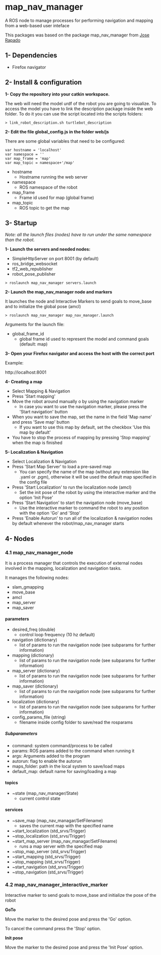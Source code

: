 # map_nav_manager

A ROS node to manage processes for performing navigation and mapping from a web-based user inteface

This packages was based on the package map_nav_manager from [Jose Rapado](https://github.com/JoseRobotnik/map_nav_manager.git)


## 1- Dependencies

* Firefox navigator 

## 2- Install & configuration


**1- Copy the repository into your catkin workspace.**

The web will need the model urdf of the robot you are going to visualize. To access the model you have to link the description package inside the web folder. To do it you can use the script located into the scripts folders:

```
> link_robot_description.sh turtlebot_description
```

**2- Edit the file global_config.js in the folder web/js**

There are some global variables that need to be configured:

```
var hostname = 'localhost'
var namespace = ''
var map_frame = 'map'
var map_topic = namespace+'/map'
```

* hostname
  * Hostname running the web server
* namespace
  * ROS namespace of the robot
* map_frame
  * Frame id used for map (global frame)
* map_topic
  * ROS topic to get the map

## 3- Startup

*Note: all the launch files (nodes) have to run under the same namespace than the robot.*

**1- Launch the servers and needed nodes:**

* SimpleHttpServer on port 8001 (by default)
* ros_bridge_websocket
* tf2_web_republisher
* robot_pose_publisher

```
> roslaunch map_nav_manager servers.launch 
```


**2- Launch the map_nav_manager node and markers**

It launches the node and Interactive Markers to send goals to move_base and to initialize the global pose (amcl)

```
> roslaunch map_nav_manager map_nav_manager.launch
```

Arguments for the launch file:

* global_frame_id
  * global frame id used to represent the model and command goals (default: map)


**3- Open your Firefox navigator and access the host with the correct port**

Example:

http://localhost:8001

**4- Creating a map**

* Select Mapping & Navigation
* Press 'Start mapping'
* Move the robot around manually o by using the navigation marker
  * In case you want to use the navigation marker, please press the 'Start navigation' button
* When you want to save the map, set the name in the field 'Map name' and press 'Save map' button
  * If you want to use this map by default, set the checkbox 'Use this map by default'
* You have to stop the process of mapping by pressing 'Stop mapping' when the map is finished

**5- Localization & Navigation**

* Select Localization & Navigation
* Press 'Start Map Server' to load a pre-saved map
  * You can specify the name of the map (without any extension like .yaml or .pgm), otherwise it will be used the default map specified in the config file
* Press 'Start Localization' to run the localization node (amcl)
  * Set the init pose of the robot by using the interactive marker and the option 'Init Pose'
* Press 'Start Navigation' to start the navigation node (move_base)
  * Use the interactive marker to command the robot to any position with the option 'Go' and 'Stop'
* Press 'Enable Autorun' to run all of the localization & navigation nodes by default whenever the robot/map_nav_manager starts 

## 4- Nodes

### 4.1 map_nav_manager_node

It is a process manager that controls the execution of external nodes involved in the mapping, localization and navigation tasks.

It manages the following nodes:
* slam_gmapping
* move_base
* amcl
* map_server
* map_saver

#### parameters

* desired_freq (double)
  * control loop frequency (10 hz default)
* navigation (dictionary)
  * list of params to run the navigation node (see subparams for further information)
* mapping (dictionary) 
  * list of params to run the navigation node (see subparams for further information)
* map_server (dictionary)
  * list of params to run the navigation node (see subparams for further information)
* map_saver (dictionary)
  * list of params to run the navigation node (see subparams for further information)
* localization (dictionary)
  * list of params to run the navigation node (see subparams for further information)
* config_params_file (string)
  * filename inside config folder to save/read the rosparams 


##### Subparameters

* command: system command/process to be called
* params: ROS params added to the command when running it
* args: Arguments added to the program
* autorun: flag to enable the autorun 
* maps_folder: path in the local system to save/load maps
* default_map: default name for saving/loading a map


#### topics

* ~state (map_nav_manager/State)
  * current control state

#### services

* ~save_map (map_nav_managar/SetFilename)
  * saves the current map with the specified name
* ~start_localization (std_srvs/Trigger)
* ~stop_localization (std_srvs/Trigger)
* ~start_map_server (map_nav_managar/SetFilename)
  * runs a map server with the specified map
* ~stop_map_server (std_srvs/Trigger)
* ~start_mapping (std_srvs/Trigger)
* ~stop_mapping (std_srvs/Trigger)
* ~start_navigation (std_srvs/Trigger)
* ~stop_navigation (std_srvs/Trigger)


### 4.2 map_nav_manager_interactive_marker

Interactive marker to send goals to move_base and initialize the pose of the robot

**GoTo**

Move the marker to the desired pose and press the 'Go' option.

To cancel the command press the 'Stop' option.

**Init pose**

Move the marker to the desired pose and press the 'Init Pose' option.

